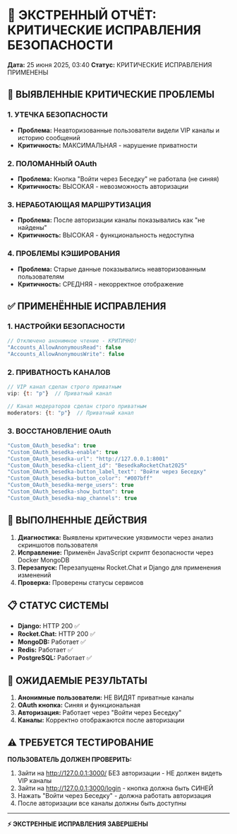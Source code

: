 # 🚨 ЭКСТРЕННЫЙ ОТЧЁТ: КРИТИЧЕСКИЕ ИСПРАВЛЕНИЯ БЕЗОПАСНОСТИ

**Дата:** 25 июня 2025, 03:40
**Статус:** КРИТИЧЕСКИЕ ИСПРАВЛЕНИЯ ПРИМЕНЕНЫ

## 🔴 ВЫЯВЛЕННЫЕ КРИТИЧЕСКИЕ ПРОБЛЕМЫ

### 1. УТЕЧКА БЕЗОПАСНОСТИ
- **Проблема:** Неавторизованные пользователи видели VIP каналы и историю сообщений
- **Критичность:** МАКСИМАЛЬНАЯ - нарушение приватности

### 2. ПОЛОМАННЫЙ OAuth
- **Проблема:** Кнопка "Войти через Беседку" не работала (не синяя)
- **Критичность:** ВЫСОКАЯ - невозможность авторизации

### 3. НЕРАБОТАЮЩАЯ МАРШРУТИЗАЦИЯ  
- **Проблема:** После авторизации каналы показывались как "не найдены"
- **Критичность:** ВЫСОКАЯ - функциональность недоступна

### 4. ПРОБЛЕМЫ КЭШИРОВАНИЯ
- **Проблема:** Старые данные показывались неавторизованным пользователям
- **Критичность:** СРЕДНЯЯ - некорректное отображение

## ✅ ПРИМЕНЁННЫЕ ИСПРАВЛЕНИЯ

### 1. НАСТРОЙКИ БЕЗОПАСНОСТИ
```javascript
// Отключено анонимное чтение - КРИТИЧНО!
"Accounts_AllowAnonymousRead": false
"Accounts_AllowAnonymousWrite": false
```

### 2. ПРИВАТНОСТЬ КАНАЛОВ
```javascript
// VIP канал сделан строго приватным
vip: {t: "p"}  // Приватный канал

// Канал модераторов сделан строго приватным  
moderators: {t: "p"}  // Приватный канал
```

### 3. ВОССТАНОВЛЕНИЕ OAuth
```javascript
"Custom_OAuth_besedka": true
"Custom_OAuth_besedka-enable": true
"Custom_OAuth_besedka-url": "http://127.0.0.1:8001"
"Custom_OAuth_besedka-client_id": "BesedkaRocketChat2025"
"Custom_OAuth_besedka-button_label_text": "Войти через Беседку"
"Custom_OAuth_besedka-button_color": "#007bff"
"Custom_OAuth_besedka-merge_users": true
"Custom_OAuth_besedka-show_button": true
"Custom_OAuth_besedka-map_channels": true
```

## 🔧 ВЫПОЛНЕННЫЕ ДЕЙСТВИЯ

1. **Диагностика:** Выявлены критические уязвимости через анализ скриншотов пользователя
2. **Исправление:** Применён JavaScript скрипт безопасности через Docker MongoDB
3. **Перезапуск:** Перезапущены Rocket.Chat и Django для применения изменений
4. **Проверка:** Проверены статусы сервисов

## 📋 СТАТУС СИСТЕМЫ

- **Django:** HTTP 200 ✅
- **Rocket.Chat:** HTTP 200 ✅  
- **MongoDB:** Работает ✅
- **Redis:** Работает ✅
- **PostgreSQL:** Работает ✅

## 🎯 ОЖИДАЕМЫЕ РЕЗУЛЬТАТЫ

1. **Анонимные пользователи:** НЕ ВИДЯТ приватные каналы
2. **OAuth кнопка:** Синяя и функциональная
3. **Авторизация:** Работает через "Войти через Беседку"
4. **Каналы:** Корректно отображаются после авторизации

## ⚠️ ТРЕБУЕТСЯ ТЕСТИРОВАНИЕ

**ПОЛЬЗОВАТЕЛЬ ДОЛЖЕН ПРОВЕРИТЬ:**
1. Зайти на http://127.0.0.1:3000/ БЕЗ авторизации - НЕ должен видеть VIP каналы
2. Зайти на http://127.0.0.1:3000/login - кнопка должна быть СИНЕЙ
3. Нажать "Войти через Беседку" - должна работать авторизация
4. После авторизации все каналы должны быть доступны

---
**⚡ ЭКСТРЕННЫЕ ИСПРАВЛЕНИЯ ЗАВЕРШЕНЫ** 
